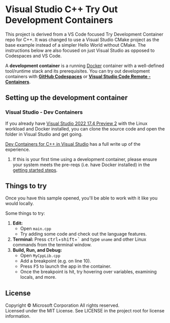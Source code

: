 # Visual Studio C++ Try Out Development Containers

This project is derived from a VS Code focused Try Development Container repo for C++. It was changed to use a Visual Studio CMake project as the base example instead of a simpler Hello World without CMake. The instructions below are also focused on just Visual Studio as opposed to Codespaces and VS Code.

A **development container** is a running [Docker](https://www.docker.com) container with a well-defined tool/runtime stack and its prerequisites. You can try out development containers with **[GitHub Codespaces](https://github.com/features/codespaces)** or **[Visual Studio Code Remote - Containers](https://aka.ms/vscode-remote/containers)**.

## Setting up the development container

### Visual Studio - Dev Containers

If you already have [Visual Studio 2022 17.4 Preview 2](https://visualstudio.microsoft.com/vs/preview/) with the Linux workload and Docker installed, you can clone the source code and open the folder in Visual Studio and get going.

[Dev Containers for C++ in Visual Studio](https://devblogs.microsoft.com/cppblog/dev-containers-for-c-in-visual-studio/) has a full write up of the experience.

1. If this is your first time using a development container, please ensure your system meets the pre-reqs (i.e. have Docker installed) in the [getting started steps](https://aka.ms/vscode-remote/containers/getting-started).


## Things to try

Once you have this sample opened, you'll be able to work with it like you would locally.

Some things to try:

1. **Edit:**
   - Open `main.cpp`
   - Try adding some code and check out the language features.
1. **Terminal:** Press <kbd>ctrl</kbd>+<kbd>shift</kbd>+<kbd>\`</kbd> and type `uname` and other Linux commands from the terminal window.
1. **Build, Run, and Debug:**
   - Open `MyCppLib.cpp`
   - Add a breakpoint (e.g. on line 10).
   - Press <kbd>F5</kbd> to launch the app in the container.
   - Once the breakpoint is hit, try hovering over variables, examining locals, and more.

## License

Copyright © Microsoft Corporation All rights reserved.<br />
Licensed under the MIT License. See LICENSE in the project root for license information.
